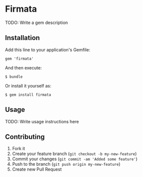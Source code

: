 # Firmata

TODO: Write a gem description

## Installation

Add this line to your application's Gemfile:

    gem 'firmata'

And then execute:

    $ bundle

Or install it yourself as:

    $ gem install firmata

## Usage

TODO: Write usage instructions here

## Contributing

1. Fork it
2. Create your feature branch (`git checkout -b my-new-feature`)
3. Commit your changes (`git commit -am 'Added some feature'`)
4. Push to the branch (`git push origin my-new-feature`)
5. Create new Pull Request
